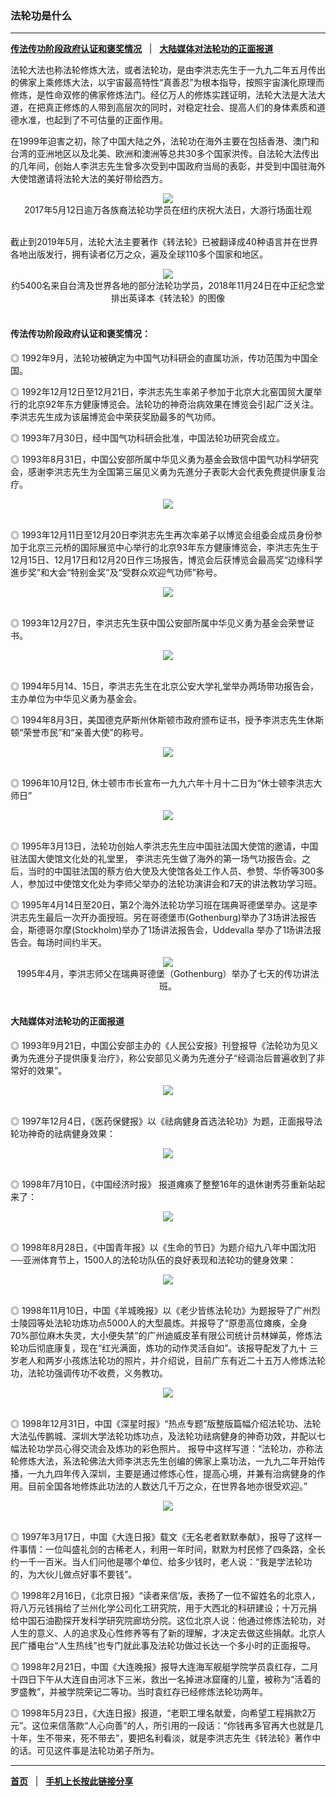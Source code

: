 ### 法轮功是什么

---

[<b>传法传功阶段政府认证和褒奖情况</b>](#传法传功阶段政府认证和褒奖情况) &nbsp;&nbsp;|&nbsp;&nbsp; [<b>大陆媒体对法轮功的正面报道</b>](#大陆媒体对法轮功的正面报道)

法轮大法也称法轮修炼大法，或者法轮功，是由李洪志先生于一九九二年五月传出的佛家上乘修炼大法，以宇宙最高特性“真善忍”为根本指导，按照宇宙演化原理而修炼，是性命双修的佛家修炼法门。经亿万人的修炼实践证明，法轮大法是大法大道，在把真正修炼的人带到高层次的同时，对稳定社会、提高人们的身体素质和道德水准，也起到了不可估量的正面作用。

在1999年迫害之初，除了中国大陆之外，法轮功在海外主要在包括香港、澳门和台湾的亚洲地区以及北美、欧洲和澳洲等总共30多个国家洪传。自法轮大法传出的几年间，创始人李洪志先生曾多次受到中国政府当局的表彰，并受到中国驻海外大使馆邀请将法轮大法的美好带给西方。

<div align="center">
<img src="http://i.epochtimes.com/assets/uploads/2017/05/20170512-Edward-Dye-041-600x400.jpg"/><br/>
2017年5月12日逾万各族裔法轮功学员在纽约庆祝大法日，大游行场面壮观
</div><br/>

截止到2019年5月，法轮大法主要著作《转法轮》已被翻译成40种语言并在世界各地出版发行，拥有读者亿万之众，遍及全球110多个国家和地区。
<div align="center">
<img src="http://i.epochtimes.com/assets/uploads/2018/11/1811271224392384-600x400.jpg"/><br/>
约5400名来自台湾及世界各地的部分法轮功学员，2018年11月24日在中正纪念堂排出英译本《转法轮》的图像
</div><br/>

#### 传法传功阶段政府认证和褒奖情况：
◎ 1992年9月，法轮功被确定为中国气功科研会的直属功派，传功范围为中国全国。

◎ 1992年12月12日至12月21日，李洪志先生率弟子参加于北京大北窑国贸大厦举行的北京92年东方健康博览会。法轮功的神奇治病效果在博览会引起广泛关注。李洪志先生成为该届博览会中荣获奖励最多的气功师。

◎ 1993年7月30日，经中国气功科研会批准，中国法轮功研究会成立。

◎ 1993年8月31日，中国公安部所属中华见义勇为基金会致信中国气功科学研究会，感谢李洪志先生为全国第三届见义勇为先進分子表彰大会代表免费提供康复治疗。
<div align="center">
<img src="http://www.minghui.org/mh/article_images/2001-5-29-ch-thanks-letter.jpg"/><br/>
</div><br/>

◎ 1993年12月11日至12月20日李洪志先生再次率弟子以博览会组委会成员身份参加于北京三元桥的国际展览中心举行的北京93年东方健康博览会，李洪志先生于12月15日、12月17日和12月20日作三场报告，博览会后获博览会最高奖“边缘科学進步奖”和大会“特别金奖”及“受群众欢迎气功师”称号。
<div align="center">
<img src="http://www.minghui.org/mh/article_images/2004-8-4-award93_expo.jpg"/><br/>
</div><br/>

◎ 1993年12月27日，李洪志先生获中国公安部所属中华见义勇为基金会荣誉证书。
<div align="center">
<img src="http://www.minghui.org/mh/article_images/2004-8-4-honorary-certificate.jpg"/><br/>
</div><br/>

◎ 1994年5月14、15日，李洪志先生在北京公安大学礼堂举办两场带功报告会，主办单位为中华见义勇为基金会。

◎ 1994年8月3日，美国德克萨斯州休斯顿市政府颁布证书，授予李洪志先生休斯顿“荣誉市民”和“亲善大使”的称号。
<div align="center">
<img src="http://media.minghui.org/picture/Houston_citizen.jpg"/><br/>
</div><br/>

◎ 1996年10月12日, 休士顿市市长宣布一九九六年十月十二日为“休士顿李洪志大师日”
<div align="center">
<img src="http://media.minghui.org/picture/Houstong_day.jpg"/><br/>
</div><br/>

◎ 1995年3月13日，法轮功创始人李洪志先生应中国驻法国大使馆的邀请，中国驻法国大使馆文化处的礼堂里， 李洪志先生做了海外的第一场气功报告会。之后，当时的中国驻法国的蔡方伯大使及大使馆各处工作人员、参赞、华侨等300多人，参加过中使馆文化处为李师父举办的法轮功演讲会和7天的讲法教功学习班。

◎ 1995年4月14日至20日，第2个海外法轮功学习班在瑞典哥德堡举办。这是李洪志先生最后一次开办面授班。另在哥德堡市(Gothenburg)举办了3场讲法报告会，斯德哥尔摩(Stockholm)举办了1场讲法报告会，Uddevalla 举办了1场讲法报告会。每场时间约半天。
<div align="center">
<img src="http://i.epochtimes.com/assets/uploads/2012/03/1203121109572519-600x356.jpg"/><br/>
 1995年4月，李洪志师父在瑞典哥德堡（Gothenburg）举办了七天的传功讲法班。
</div><br/>


#### 大陆媒体对法轮功的正面报道

◎ 1993年9月21日，中国公安部主办的《人民公安报》刊登报导《法轮功为见义勇为先進分子提供康复治疗》，称公安部见义勇为先進分子“经调治后普遍收到了非常好的效果”。
<div align="center">
<img src="http://www.minghui.org/mh/article_images/2000-12-11-renmin_gongan_bao.jpg"/><br/>
</div><br/>

◎ 1997年12月4日，《医药保健报》以《祛病健身首选法轮功》为题，正面报导法轮功神奇的祛病健身效果：
<div align="center">
<img src="https://package.minghui.org/qita_ziliao/china_positive_report/2000-12-11-yiyao_baojingbao.jpg"/><br/>
</div><br/>

◎  1998年7月10日，《中国经济时报》 报道瘫痪了整整16年的退休谢秀芬重新站起来了：
<div align="center">
<img src="http://www.minghui.org/mh/article_images/2001-3-16-jinji_shibao.jpg"/><br/>
</div><br/>

◎ 1998年8月28日，《中国青年报》以《生命的节日》为题介绍九八年中国沈阳──亚洲体育节上，1500人的法轮功队伍的良好表现和法轮功的健身效果：
<div align="center">
<img src="http://www.minghui.org/mh/article_images/2012-5-9-minghui-falun-dafa-213721-1.jpg"/><br/>
</div><br/>

◎ 1998年11月10日，中国《羊城晚报》以《老少皆练法轮功》为题报导了广州烈士陵园等处法轮功炼功点5000人的大型晨炼。并报导了“原患高位瘫痪，全身 70%部位麻木失灵，大小便失禁”的广州迪威皮革有限公司统计员林婵英，修炼法轮功后彻底康复，现在“红光满面，炼功的动作灵活自如”。该报导配发了九十 三岁老人和两岁小孩炼法轮功的照片，并介绍说，目前广东有近二十五万人修炼法轮功，法轮功强调传功不收费，义务教功。
<div align="center">
<img src="http://www.minghui.org/mh/article_images/2001-2-3-12583.jpg"/><br/>
</div><br/>

◎ 1998年12月31日，中国《深星时报》“热点专题”版整版篇幅介绍法轮功、法轮大法弘传鹏城、深圳大学法轮功炼功点，及法轮功祛病健身的神奇功效，并配以七幅法轮功学员心得交流会及炼功的彩色照片。
报导中这样写道：“法轮功，亦称法轮修炼大法，系法轮佛法大师李洪志先生创编的佛家上乘功法，一九九二年开始传播，一九九四年传入深圳，主要是通过修炼心性，提高心境，并兼有治病健身的作用。目前全国各地修炼此功法的人数达几千万之众，在世界各地亦很受欢迎。”
<div align="center">
<img src="http://photo.minghui.org/photo/images/media/local/images/report-0199_big.jpg"/><br/>
</div><br/>

◎ 1997年3月17日，中国《大连日报》载文《无名老者默默奉献》，报导了这样一件事情：一位叫盛礼剑的古稀老人，利用一年时间，默默为村民修了四条路，全长约一千一百米。当人们问他是哪个单位、给多少钱时，老人说：“我是学法轮功的，为大伙儿做点好事不要钱”。

◎ 1998年2月16日，《北京日报》“读者来信’版，表扬了一位不留姓名的北京人，将八万元钱捐给了兰州化学公司化工研究院，用于大西北的科研建设；十万元捐 给中国石油勘探开发科学研究院廊坊分院。这位北京人说：他通过修炼法轮功，对人生的意义、人的追求及心性修养等有了新的理解，才决定去做这些捐献。北京人 民广播电台“人生热线”也专门就此事及法轮功做过长达一个多小时的正面报导。

◎ 1998年2月21日，中国《大连晚报》报导大连海军舰艇学院学员袁红存，二月十四日下午从大连自由河冰下三米，救出一名掉进冰窟窿的儿童，被称为“活着的罗盛教”，并被学院荣记二等功。当时袁红存已经修炼法轮功两年。

◎ 1998年5月23日，《大连日报》报道，“老职工埋名献爱，向希望工程捐款2万元”。这位来信落款“人心向善”的人，所引用的一段话：“你钱再多官再大也就是几十年，生不带来，死不带去”，要把名利看淡，就是李洪志先生《转法轮》著作中的话。可见这件事是法轮功弟子所为。

---

[<b>首页</b>](../README.md) &nbsp;&nbsp;|&nbsp;&nbsp; [<b>手机上长按此链接分享</b>](#) 


<img src='http://gfw-breaker.win/truth.md' width='1px' height='1px'/>

